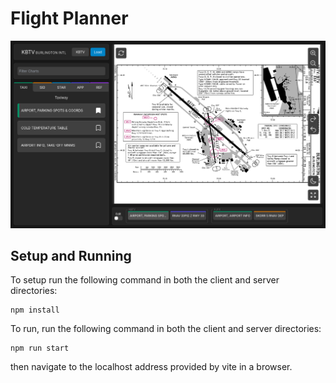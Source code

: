 # Flight Planner
![preview image](preview.png)

## Setup and Running
To setup run the following command in both the client and server directories:
```
npm install
```
To run, run the following command in both the client and server directories:
```
npm run start
```
then navigate to the localhost address provided by vite in a browser.
